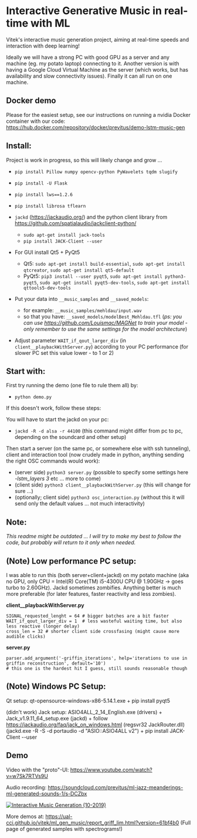# Interactive Generative Music in real-time with ML
Vitek's interactive music generation project, aiming at real-time speeds and interaction with deep learning!

Ideally we will have a strong PC with good GPU as a server and any machine (eg. my potato laptop) connecting to it. Another version is with having a Google Cloud Virtual Machine as the server (which works, but has availability and slow connectivity issues). Finally it can all run on one machine.

## Docker demo

Please for the easiest setup, see our instructions on running a nvidia Docker container with our code: https://hub.docker.com/repository/docker/previtus/demo-lstm-music-gen

## Install:
Project is work in progress, so this will likely change and grow ...

- `pip install Pillow numpy opencv-python PyWavelets tqdm slugify`
- `pip install -U Flask`
- `pip install lws==1.2.6`
- `pip install librosa tflearn`
- `jackd` (https://jackaudio.org/) and the python client library from https://github.com/spatialaudio/jackclient-python/
  - `sudo apt-get install jack-tools`
  - `pip install JACK-Client --user`
- For GUI install Qt5 + PyQt5
  - Qt5: `sudo apt-get install build-essential`, `sudo apt-get install qtcreator`, `sudo apt-get install qt5-default`
  - PyQt5: `pip3 install --user pyqt5`, `sudo apt-get install python3-pyqt5`, `sudo apt-get install pyqt5-dev-tools`, `sudo apt-get install qttools5-dev-tools`


- Put your data into `__music_samples` and `__saved_models`:
  - for example: `__music_samples/mehldau/input.wav`
  - so that you have: `__saved_models/modelBest_Mehldau.tfl` (_ps: you can use https://github.com/Louismac/MAGNet to train your model - only remember to use the same settings for the model architecture_)
- Adjust parameter `WAIT_if_qout_larger_div` (in `client__playbackWithServer.py`) according to your PC performance (for slower PC set this value lower - to 1 or 2)

## Start with:

First try running the demo (one file to rule them all) by:
- `python demo.py`

If this doesn't work, follow these steps:

You will have to start the jackd on your pc:
- `jackd -R -d alsa -r 44100` (this command might differ from pc to pc, depending on the soundcard and other setup)

Then start a server (on the same pc, or somewhere else with ssh tunneling), client and interaction tool (now crudely made in python, anything sending the right OSC commands would work):
- (server side) `python3 server.py` (possible to specify some settings here _-lstm_layers 3_ etc ... more to come)
- (client side) `python3 client__playbackWithServer.py` (this will change for sure ...)
- (optionally; client side) `python3 osc_interaction.py` (without this it will send only the default values ... not much interactivity)

## Note:

_This readme might be outdated ... I will try to make my best to follow the code, but probably will return to it only when needed._

## (Note) Low performance PC setup:

I was able to run this (both server+client+jackd) on my potato machine (aka no GPU, only CPU = Intel(R) Core(TM) i5-4300U CPU @ 1.90GHz -> goes turbo to 2.60GHz). Jackd sometimes zombifies. Anything better is much more preferable (for later features, faster reactivity and less zombies).

**client__playbackWithServer.py**
```
SIGNAL_requested_lenght = 64 # bigger batches are a bit faster
WAIT_if_qout_larger_div = 1  # less wasteful waiting time, but also less reactive (longer delay)
cross_len = 32 # shorter client side crossfasing (might cause more audible clicks)
```
**server.py**
```
parser.add_argument('-griffin_iterations', help='iterations to use in griffin reconstruction', default='10') 
# this one is the hardest hit I guess, still sounds reasonable though
```

## (Note) Windows PC Setup:

Qt setup: qt-opensource-windows-x86-5.14.1.exe + pip install pyqt5

(didn't work) Jack setup: ASIO4ALL_2_14_English.exe (drivers) + Jack_v1.9.11_64_setup.exe (jackd) + follow https://jackaudio.org/faq/jack_on_windows.html (regsvr32 JackRouter.dll) (jackd.exe -R -S -d portaudio -d "ASIO::ASIO4ALL v2") + pip install JACK-Client --user
## Demo

Video with the "proto"-UI: https://www.youtube.com/watch?v=w7Sk7RTVs9U

Audio recording: https://soundcloud.com/previtus/ml-jazz-meanderings-ml-generated-sounds-1/s-DCZbx


[![Interactive Music Generation (10-2019)](https://raw.githubusercontent.com/ual-cci/music_gen_interaction_RTML/master/_illustration_img.png?token=AAIV2RWR3M4IZCAGLU5RQQ26AD72E)](https://www.youtube.com/watch?v=w7Sk7RTVs9U "Interactive Music Generation (10-2019)")

More demos at: https://ual-cci.github.io/vitek/ml_gen_music/report_griff_lim.html?version=61bf4b0 (Full page of generated samples with spectrograms!)
